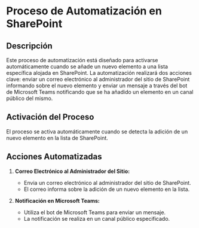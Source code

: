 # Proceso de Automatización en SharePoint

## Descripción

Este proceso de automatización está diseñado para activarse automáticamente cuando se añade un nuevo elemento a una lista específica alojada en SharePoint. La automatización realizará dos acciones clave: enviar un correo electrónico al administrador del sitio de SharePoint informando sobre el nuevo elemento y enviar un mensaje a través del bot de Microsoft Teams notificando que se ha añadido un elemento en un canal público del mismo.

## Activación del Proceso

El proceso se activa automáticamente cuando se detecta la adición de un nuevo elemento en la lista de SharePoint.

## Acciones Automatizadas

1. **Correo Electrónico al Administrador del Sitio:**
   - Envia un correo electrónico al administrador del sitio de SharePoint.
   - El correo informa sobre la adición de un nuevo elemento en la lista.

2. **Notificación en Microsoft Teams:**
   - Utiliza el bot de Microsoft Teams para enviar un mensaje.
   - La notificación se realiza en un canal público especificado.
